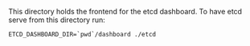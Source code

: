 This directory holds the frontend for the etcd dashboard. To have etcd serve from this directory run:

```
ETCD_DASHBOARD_DIR=`pwd`/dashboard ./etcd
```
